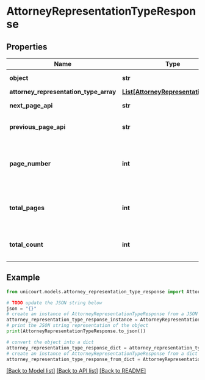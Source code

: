# AttorneyRepresentationTypeResponse


## Properties

Name | Type | Description | Notes
------------ | ------------- | ------------- | -------------
**object** | **str** |  | [default to 'AttorneyRepresentationTypeResponse']
**attorney_representation_type_array** | [**List[AttorneyRepresentationType]**](AttorneyRepresentationType.md) |  | 
**next_page_api** | **str** | Link to next page. | 
**previous_page_api** | **str** | Link to previous page. | 
**page_number** | **int** | Page number for which results where obtained. | 
**total_pages** | **int** | Total number of pages to obtain all the objects. | 
**total_count** | **int** | Total number of matches found. | 

## Example

```python
from unicourt.models.attorney_representation_type_response import AttorneyRepresentationTypeResponse

# TODO update the JSON string below
json = "{}"
# create an instance of AttorneyRepresentationTypeResponse from a JSON string
attorney_representation_type_response_instance = AttorneyRepresentationTypeResponse.from_json(json)
# print the JSON string representation of the object
print(AttorneyRepresentationTypeResponse.to_json())

# convert the object into a dict
attorney_representation_type_response_dict = attorney_representation_type_response_instance.to_dict()
# create an instance of AttorneyRepresentationTypeResponse from a dict
attorney_representation_type_response_from_dict = AttorneyRepresentationTypeResponse.from_dict(attorney_representation_type_response_dict)
```
[[Back to Model list]](../README.md#documentation-for-models) [[Back to API list]](../README.md#documentation-for-api-endpoints) [[Back to README]](../README.md)



